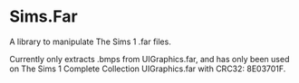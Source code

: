 # Sims.Far
A library to manipulate The Sims 1 .far files.

Currently only extracts .bmps from UIGraphics.far, and has only been used on The Sims 1 Complete Collection UIGraphics.far with CRC32: 8E03701F.
